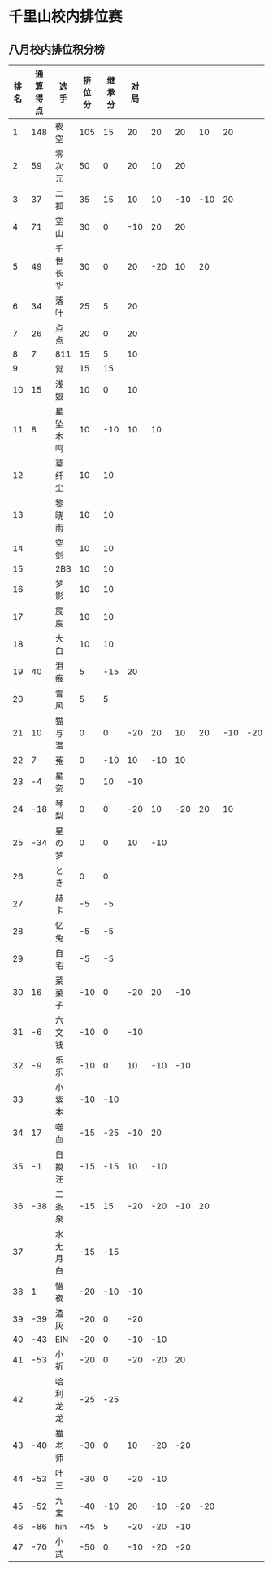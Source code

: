 # 千里山校内排位赛

## 八月校内排位积分榜

| 排名 | 通算得点   | 选手             | 排位分 | 继承分     | 对局  |    |    |    |    |    |    |    |    |    |    |
| ---- | ---------- | ---------------- | ------ | ---------- | -------- |-------- |-------- |-------- |-------- |-------- |-------- |-------- |-------- |-------- |-------- |
1|148|夜空|105|15|20|20|20|10|20||||||||||||||||||||||||||||||||
2|59|零次元|50|0|20|10|20||||||||||||||||||||||||||||||||||
3|37|二狐|35|15|10|10|-10|-10|20||||||||||||||||||||||||||||||||
4|71|空山|30|0|-10|20|20||||||||||||||||||||||||||||||||||
5|49|千世长华|30|0|20|-20|10|20|||||||||||||||||||||||||||||||||
6|34|落叶|25|5|20||||||||||||||||||||||||||||||||||||
7|26|点点|20|0|20||||||||||||||||||||||||||||||||||||
8|7|811|15|5|10||||||||||||||||||||||||||||||||||||
9||觉|15|15|||||||||||||||||||||||||||||||||||||
10|15|浅娘|10|0|10||||||||||||||||||||||||||||||||||||
11|8|星坠木鸣|10|-10|10|10|||||||||||||||||||||||||||||||||||
12||莫纤尘|10|10|||||||||||||||||||||||||||||||||||||
13||黎晓雨|10|10|||||||||||||||||||||||||||||||||||||
14||空剑|10|10|||||||||||||||||||||||||||||||||||||
15||2BB|10|10|||||||||||||||||||||||||||||||||||||
16||梦影|10|10|||||||||||||||||||||||||||||||||||||
17||宸宸|10|10|||||||||||||||||||||||||||||||||||||
18||大白|10|10|||||||||||||||||||||||||||||||||||||
19|40|泪痕|5|-15|20||||||||||||||||||||||||||||||||||||
20||雪风|5|5|||||||||||||||||||||||||||||||||||||
21|10|猫与温|0|0|-20|20|10|20|-10|-20|10|20|-10|-20|||||||||||||||||||||||||||
22|7|菟|0|-10|10|-10|10||||||||||||||||||||||||||||||||||
23|-4|星奈|0|10|-10||||||||||||||||||||||||||||||||||||
24|-18|琴梨|0|0|-20|10|-20|20|10||||||||||||||||||||||||||||||||
25|-34|星の梦|0|0|10|-10|||||||||||||||||||||||||||||||||||
26||とき|0|0|||||||||||||||||||||||||||||||||||||
27||赫卡|-5|-5|||||||||||||||||||||||||||||||||||||
28||忆兔|-5|-5|||||||||||||||||||||||||||||||||||||
29||自宅|-5|-5|||||||||||||||||||||||||||||||||||||
30|16|菜菜子|-10|0|-20|20|-10||||||||||||||||||||||||||||||||||
31|-6|六文钱|-10|0|-10||||||||||||||||||||||||||||||||||||
32|-9|乐乐|-10|0|10|-10|-10||||||||||||||||||||||||||||||||||
33||小紫本|-10|-10|||||||||||||||||||||||||||||||||||||
34|17|噬血|-15|-25|-10|20|||||||||||||||||||||||||||||||||||
35|-1|自摸汪|-15|-15|10|-10|||||||||||||||||||||||||||||||||||
36|-38|二条泉|-15|15|-20|-20|-10|20|||||||||||||||||||||||||||||||||
37||水无月白|-15|-15|||||||||||||||||||||||||||||||||||||
38|1|惜夜|-20|-10|-10||||||||||||||||||||||||||||||||||||
39|-39|渣灰|-20|0|-20||||||||||||||||||||||||||||||||||||
40|-43|EIN|-20|0|-10|-10|||||||||||||||||||||||||||||||||||
41|-53|小祈|-20|0|-20|-20|20||||||||||||||||||||||||||||||||||
42||哈利龙龙|-25|-25|||||||||||||||||||||||||||||||||||||
43|-40|猫老师|-30|0|10|-20|-20||||||||||||||||||||||||||||||||||
44|-53|叶三|-30|0|-20|-10|||||||||||||||||||||||||||||||||||
45|-52|九宝|-40|-10|20|-10|-20|-20|||||||||||||||||||||||||||||||||
46|-86|hin|-45|5|-20|-20|-10||||||||||||||||||||||||||||||||||
47|-70|小武|-50|0|-10|-20|-20||||||||||||||||||||||||||||||||||
